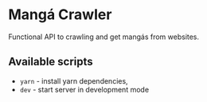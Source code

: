 # Mangá Crawler

Functional API to crawling and get mangás from websites.

## Available scripts

+ `yarn` - install yarn dependencies,
+ `dev` - start server in development mode
